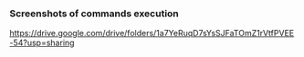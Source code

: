 ### Screenshots of commands execution

https://drive.google.com/drive/folders/1a7YeRuqD7sYsSJFaTOmZ1rVtfPVEE-54?usp=sharing

